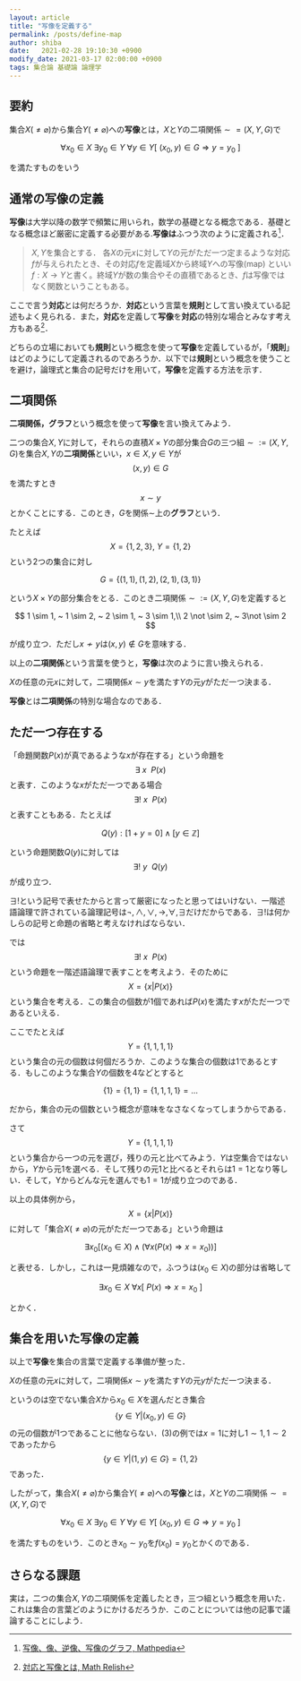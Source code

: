 ```yaml
---
layout: article
title: "写像を定義する"
permalink: /posts/define-map
author: shiba
date:   2021-02-28 19:10:30 +0900
modify_date: 2021-03-17 02:00:00 +0900
tags: 集合論 基礎論 論理学
---
```


## 要約

集合$X(\not = \varnothing)$から集合$Y(\not = \varnothing)$への**写像**とは，$X$と$Y$の二項関係$\sim = (X,Y,G)$で

$$
\forall x_0 \in X ~ \exists y_0 \in Y ~ \forall y \in Y [~ (x_0, y) \in G \Longrightarrow y = y_0 ~]
$$

を満たすものをいう

## 通常の写像の定義

**写像**は大学以降の数学で頻繁に用いられ，数学の基礎となる概念である．基礎となる概念ほど厳密に定義する必要がある.**写像は**ふつう次のように定義される[^mathpedia]．

> $X, Y$を集合とする．
> 各$X$の元$x$に対して$Y$の元がただ一つ定まるような対応$f$が与えられたとき、その対応$f$を定義域$X$から終域$Y$への写像(map) といい$f:X \longrightarrow Y$と書く。終域$Y$が数の集合やその直積であるとき、$f$は写像ではなく関数ということもある。

[^mathpedia]: [写像、像、逆像、写像のグラフ, Mathpedia](https://mathematicspedia.com/index.php?cmd=read&page=%E5%86%99%E5%83%8F%E3%80%81%E5%83%8F%E3%80%81%E9%80%86%E5%83%8F%E3%80%81%E5%86%99%E5%83%8F%E3%81%AE%E3%82%B0%E3%83%A9%E3%83%95&word=%E5%86%99%E5%83%8F#b5334b3a)

ここで言う**対応**とは何だろうか．**対応**という言葉を**規則**として言い換えている記述もよく見られる．また，**対応**を定義して**写像**を**対応**の特別な場合とみなす考え方もある[^correspond]．

[^correspond]: [対応と写像とは, Math Relish](https://mathrelish.com/mathematics/correspondence-and-map)

どちらの立場においても**規則**という概念を使って**写像**を定義しているが，「**規則**」はどのようにして定義されるのであろうか．以下では**規則**という概念を使うことを避け，論理式と集合の記号だけを用いて，**写像**を定義する方法を示す．

## 二項関係

**二項関係，グラフ**という概念を使って**写像**を言い換えてみよう．

二つの集合$X, Y$に対して，それらの直積$X \times Y$の部分集合$G$の三つ組$\sim := (X, Y, G)$を集合$X, Y$の**二項関係**といい，$x \in X, y \in Y$が
$$
(x, y) \in G
$$
を満たすとき
$$
x \sim y
$$
とかくことにする．このとき，$G$を関係$\sim$上の**グラフ**という．

たとえば
$$
X = \{1,2,3\}, ~ Y = \{1,2\}
$$
という2つの集合に対し

$$
G = \{(1,1), (1,2), (2,1), (3,1)\}
$$

という$X \times Y$の部分集合をとる．このとき二項関係$\sim := (X, Y, G)$を定義すると

$$
1 \sim 1, ~ 1 \sim 2, ~ 2 \sim 1, ~ 3 \sim 1,\\
2 \not \sim 2, ~ 3\not \sim 2
$$

が成り立つ．ただし$x\not \sim y$は$(x, y) \not \in G$を意味する．

以上の**二項関係**という言葉を使うと，**写像**は次のように言い換えられる．

$X$の任意の元$x$に対して，二項関係$x \sim y$を満たす$Y$の元$y$がただ一つ決まる．

**写像**とは**二項関係**の特別な場合なのである．

## ただ一つ存在する

「命題関数$P(x)$が真であるような$x$が存在する」という命題を
$$
 \exists ~ x ~~ P(x)
$$
と表す．このような$x$がただ一つである場合
$$
 \exists !  ~ x ~~ P(x)
$$
と表すこともある．たとえば

$$
 Q(y) : [1 + y = 0] \land [y \in \mathbb{Z}]
$$

という命題関数$Q(y)$に対しては
$$
 \exists ! ~ y ~~ Q(y)
$$
が成り立つ．

$\exists !$という記号で表せたからと言って厳密になったと思ってはいけない．一階述語論理で許されている論理記号は$\lnot, \land, \lor, \to, \forall, \exists$だけだからである．$\exists !$は何かしらの記号と命題の省略と考えなければならない．

では
$$
 \exists !  ~ x ~~ P(x)
$$
という命題を一階述語論理で表すことを考えよう．そのために
$$
X = \{x | P(x)\}
$$
という集合を考える．この集合の個数が1個であれば$P(x)$を満たす$x$がただ一つであるといえる．

ここでたとえば
$$
Y = \{1, 1, 1, 1 \}
$$
という集合の元の個数は何個だろうか．このような集合の個数は1であるとする．もしこのような集合$Y$の個数を$4$などとすると

$$
\{1\} = \{1, 1\} = \{1, 1, 1, 1 \} = \dotsc
$$

だから，集合の元の個数という概念が意味をなさなくなってしまうからである．

さて
$$
Y = \{1, 1, 1, 1 \}
$$
という集合から一つの元を選び，残りの元と比べてみよう．$Y$は空集合ではないから，$Y$から元$1$を選べる．そして残りの元$1$と比べるとそれらは$1=1$となり等しい．そして，Yからどんな元を選んでも$1=1$が成り立つのである．

以上の具体例から，
$$
X = \{x | P(x)\}
$$
に対して「集合$X(\not = \varnothing)$の元がただ一つである」という命題は

$$
\exists x_0 [(x_0 \in X) \land (\forall x (P(x) \Longrightarrow x=x_0) )]
$$

と表せる．しかし，これは一見煩雑なので，ふつうは$(x_0 \in X)$の部分は省略して

$$
\exists x_0 \in X ~ \forall x [~ P(x) \Longrightarrow x=x_0 ~]
$$

とかく．

## 集合を用いた写像の定義

以上で**写像**を集合の言葉で定義する準備が整った．

$X$の任意の元$x$に対して，二項関係$x \sim y$を満たす$Y$の元$y$がただ一つ決まる．

というのは空でない集合$X$から$x_0 \in X$を選んだとき集合
$$
\{y \in Y | (x_0, y) \in G\}
$$
の元の個数が1つであることに他ならない．$(3)$の例では$x=1$に対し$1 \sim 1, 1 \sim 2$であったから
$$
\{y \in Y | (1,y) \in G\} = \{1,2\}
$$
であった．

したがって，集合$X(\not = \varnothing)$から集合$Y(\not = \varnothing)$への**写像**とは，$X$と$Y$の二項関係$\sim = (X,Y,G)$で

$$
\forall x_0 \in X ~ \exists y_0 \in Y ~ \forall y \in Y [~ (x_0, y) \in G \Longrightarrow y = y_0 ~]
$$

を満たすものをいう．このとき$x_0 \sim y_0$を$f(x_0) = y_0$とかくのである．

## さらなる課題

実は，二つの集合$X, Y$の二項関係を定義したとき，三つ組という概念を用いた．
これは集合の言葉どのようにかけるだろうか．このことについては他の記事で議論することにしよう．